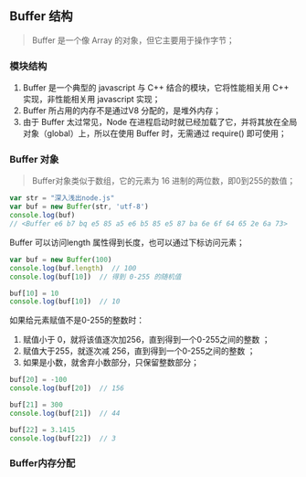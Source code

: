 ## Buffer 结构

> Buffer 是一个像 Array 的对象，但它主要用于操作字节；

### 模块结构

1. Buffer 是一个典型的 javascript 与 C++ 结合的模块，它将性能相关用 C++ 实现，非性能相关用 javascript 实现；
2. Buffer 所占用的内存不是通过V8 分配的，是堆外内存；
3. 由于 Buffer 太过常见，Node 在进程启动时就已经加载了它，并将其放在全局对象（global）上，所以在使用 Buffer 时，无需通过 require() 即可使用；

### Buffer 对象

> Buffer对象类似于数组，它的元素为 16 进制的两位数，即0到255的数值；

```javascript
var str = "深入浅出node.js"
var buf = new Buffer(str, 'utf-8')
console.log(buf)
// <Buffer e6 b7 bq e5 85 a5 e6 b5 85 e5 87 ba 6e 6f 64 65 2e 6a 73>
```

Buffer 可以访问length 属性得到长度，也可以通过下标访问元素；

```javascript
var buf = new Buffer(100)
console.log(buf.length)  // 100
console.log(buf[10])  // 得到 0-255 的随机值 

buf[10] = 10
console.log(buf[10])  // 10
```

如果给元素赋值不是0-255的整数时：

1. 赋值小于 0，就将该值逐次加256，直到得到一个0-255之间的整数 ；
2. 赋值大于255，就逐次减 256，直到得到一个0-255之间的整数 ；
3. 如果是小数，就舍弃小数部分，只保留整数部分；

```javascript
buf[20] = -100
console.log(buf[20])  // 156

buf[21] = 300
console.log(buf[21])  // 44

buf[22] = 3.1415
console.log(buf[22])  // 3
```

### Buffer内存分配